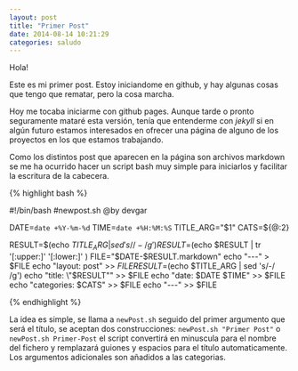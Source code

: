 ```yaml
---
layout: post
title: "Primer Post"
date: 2014-08-14 10:21:29
categories: saludo
---
```


Hola!

Este es mi primer post. Estoy iniciandome en github, y hay algunas cosas que tengo que rematar, pero la cosa marcha.

Hoy me tocaba iniciarme con github pages. Aunque tarde o pronto seguramente mataré esta versión, tenía que entenderme con _jekyll_ si en algún futuro estamos interesados en ofrecer una página de alguno de los proyectos en los que estamos trabajando.

Como los distintos post que aparecen en la página son archivos markdown se me ha ocurrido hacer un script bash muy simple para iniciarlos y facilitar la escritura de la cabecera.

{% highlight bash %}

#!/bin/bash
#newpost.sh @by devgar

DATE=`date +%Y-%m-%d`
TIME=`date +%H:%M:%S`
TITLE_ARG="$1"
CATS=${@:2}

RESULT=$(echo $TITLE_ARG | sed 's/ /-/g')
RESULT=$(echo $RESULT | tr '[:upper:]' '[:lower:]' )
FILE="$DATE-$RESULT.markdown"
echo "---" > $FILE
echo "layout: post" >> $FILE
RESULT=$(echo $TITLE_ARG | sed 's/-/ /g')
echo "title: \"$RESULT\"" >> $FILE
echo "date: $DATE $TIME" >> $FILE
echo "categories: $CATS" >> $FILE
echo "---" >> $FILE

{% endhighlight %}

La idea es simple, se llama a `newPost.sh` seguido del primer argumento que será el título, se aceptan dos construcciones: `newPost.sh "Primer Post"` o `newPost.sh Primer-Post` el script convertirá en minuscula para el nombre del fichero y remplazará guiones y espacios para el título automaticamente. Los argumentos adicionales son añadidos a las categorias.
